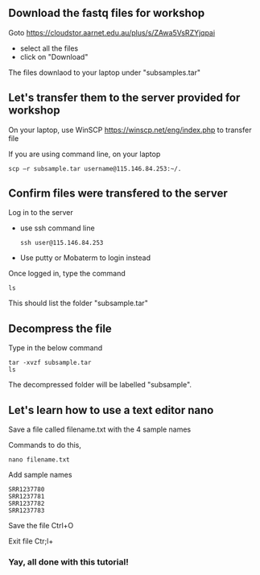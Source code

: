 ## Download the fastq files for workshop

Goto https://cloudstor.aarnet.edu.au/plus/s/ZAwa5VsRZYjqpai
- select all the files 
- click on "Download"

The files downlaod to your laptop under "subsamples.tar" 

## Let's transfer them to the server provided for workshop
On your laptop, use WinSCP https://winscp.net/eng/index.php to transfer file

If you are using command line, on your laptop 

    scp –r subsample.tar username@115.146.84.253:~/.
  
## Confirm files were transfered to the server 
Log in to the server 
  - use ssh command line 
  
        ssh user@115.146.84.253
    
  - Use putty or Mobaterm to login instead
  
Once logged in, type the command 

    ls 
  
This should list the folder "subsample.tar" 


## Decompress the file
Type in the below command 

    tar -xvzf subsample.tar
    ls
  
The decompressed folder will be labelled "subsample". 

## Let's learn how to use a text editor nano 
Save a file called filename.txt with the 4 sample names 

Commands to do this, 

    nano filename.txt
    
Add sample names 

    SRR1237780
    SRR1237781
    SRR1237782
    SRR1237783

Save the file Ctrl+O

Exit file Ctr;l+


### Yay, all done with this tutorial!
